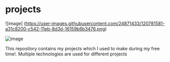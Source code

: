 # projects

![image] (https://user-images.githubusercontent.com/24871433/120781581-a31c8200-c542-11eb-8d3d-16159b6b3476.png)

![image](https://user-images.githubusercontent.com/24871433/120781667-b596bb80-c542-11eb-88b2-96d378e09074.png)


This repository contains my projects which I used to make during my free time!. Multiple technologies are used for different projects

